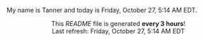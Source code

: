 My name is Tanner and today is Friday, October 27, 5:14 AM EDT.

<p align="center">This <i>README</i> file is generated <b>every 3 hours</b>!</br>Last refresh: Friday, October 27, 5:14 AM EDT<br /></p>

